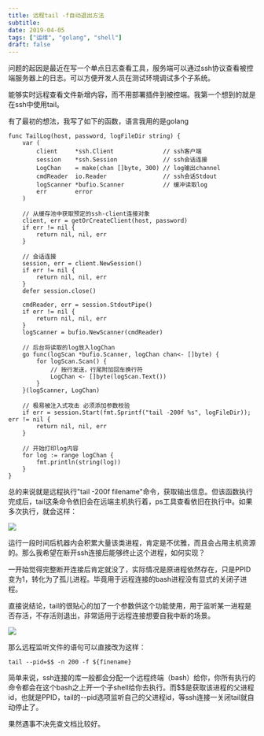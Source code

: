 ```yaml
---
title: 远程tail -f自动退出方法
subtitle: 
date: 2019-04-05
tags: ["运维", "golang", "shell"]
draft: false
---
```


问题的起因是最近在写一个单点日志查看工具，服务端可以通过ssh协议查看被控端服务器上的日志。可以方便开发人员在测试环境调试多个子系统。

能够实时远程查看文件新增内容，而不用部署插件到被控端。我第一个想到的就是在ssh中使用tail。

<!--more-->

有了最初的想法，我写了如下的函数，语言我用的是golang

```golang
func TailLog(host, password, logFileDir string) {
    var (
        client     *ssh.Client              // ssh客户端
        session    *ssh.Session             // ssh会话连接
        LogChan    = make(chan []byte, 300) // log输出channel
        cmdReader  io.Reader                // ssh会话Stdout
        logScanner *bufio.Scanner           // 缓冲读取log
        err        error
    )

    // 从缓存池中获取预定的ssh-client连接对象
    client, err = getOrCreateClient(host, password)
    if err != nil {
        return nil, nil, err
    }

    // 会话连接
    session, err = client.NewSession()
    if err != nil {
        return nil, nil, err
    }
    defer session.close()

    cmdReader, err = session.StdoutPipe()
    if err != nil {
        return nil, nil, err
    }
    logScanner = bufio.NewScanner(cmdReader)

    // 后台将读取的log放入logChan
    go func(logScan *bufio.Scanner, logChan chan<- []byte) {
        for logScan.Scan() {
            // 按行发送，行尾附加回车换行符
            LogChan <- []byte(logScan.Text())
        }
    }(logScanner, LogChan)

    // 极易被注入式攻击 必须添加参数校验
    if err = session.Start(fmt.Sprintf("tail -200f %s", logFileDir)); err != nil {
        return nil, nil, err
    }

    // 开始打印log内容
    for log := range logChan {
        fmt.println(string(log))
    }
}
```

总的来说就是远程执行"tail -200f filename"命令，获取输出信息。但该函数执行完成后，tail这条命令依旧会在远端主机执行着，ps工具查看依旧在执行中。如果多次执行，就会这样：

![](https://images.moonlightming.top/images/20190404180938.png)

运行一段时间后机器内会积累大量该类进程，肯定是不优雅，而且会占用主机资源的。那么我希望在断开ssh连接后能够终止这个进程，如何实现？

一开始觉得完整断开连接后肯定就没了，实际情况是原进程依然存在，只是PPID变为1，转化为了孤儿进程。毕竟用于远程连接的bash进程没有显式的关闭子进程。

直接说结论，tail的很贴心的加了一个参数供这个功能使用，用于监听某一进程是否存活，不存活则退出，非常适用于远程连接想要自我中断的场景。

![](https://images.moonlightming.top/images/20190405222105.png)

那么远程监听文件的语句可以直接改为这样：

```shell
tail --pid=$$ -n 200 -f ${finename}
```

简单来说，ssh连接的库一般都会分配一个远程终端（bash）给你，你所有执行的命令都会在这个bash之上开一个子shell给你去执行。而$$是获取该进程的父进程id，也就是PPID，tail的--pid选项监听自己的父进程id，等ssh连接一关闭tail就自动停止了。

果然遇事不决先查文档比较好。